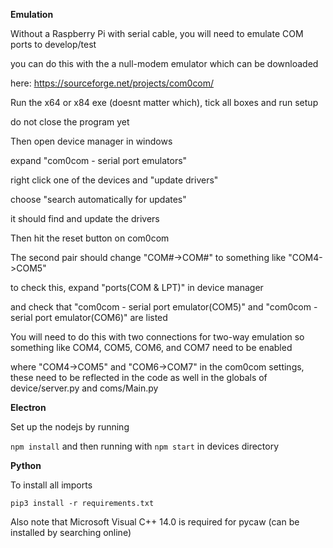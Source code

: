 
**Emulation**

Without a Raspberry Pi with serial cable, you will need to emulate COM ports to develop/test

you can do this with the a null-modem emulator which can be downloaded 

here: https://sourceforge.net/projects/com0com/

Run the x64 or x84 exe (doesnt matter which), tick all boxes and run setup

do not close the program yet

Then open device manager in windows

expand "com0com - serial port emulators"

right click one of the devices and "update drivers"

choose "search automatically for updates"

it should find and update the drivers

Then hit the reset button on com0com

The second pair should change "COM#->COM#" to something like "COM4->COM5"

to check this, expand "ports(COM & LPT)" in device manager

and check that "com0com - serial port emulator(COM5)" and "com0com - serial port emulator(COM6)" are listed

You will need to do this with two connections for two-way emulation so something like COM4, COM5, COM6, and COM7 need to be enabled

where "COM4->COM5" and "COM6->COM7" in the com0com settings, these need to be reflected in the code as well in the globals of device/server.py and coms/Main.py


**Electron**

Set up the nodejs by running 

`npm install` and then running with `npm start` in devices directory

**Python**

To install all imports

`pip3 install -r requirements.txt`

Also note that Microsoft Visual C++ 14.0 is required for pycaw (can be installed by searching online)



